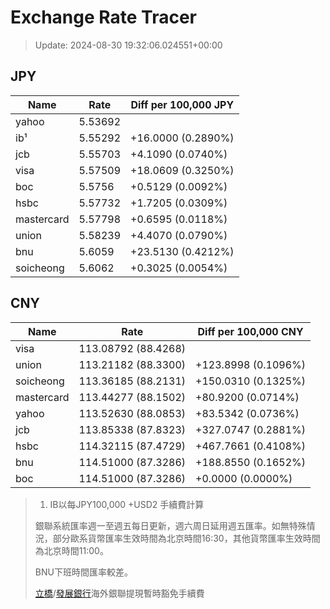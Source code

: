 # Exchange Rate Tracer

> Update: 2024-08-30 19:32:06.024551+00:00

## JPY

| Name       |    Rate | Diff per 100,000 JPY   |
|------------|---------|------------------------|
| yahoo      | 5.53692 |                        |
| ib¹        | 5.55292 | +16.0000 (0.2890%)     |
| jcb        | 5.55703 | +4.1090 (0.0740%)      |
| visa       | 5.57509 | +18.0609 (0.3250%)     |
| boc        | 5.5756  | +0.5129 (0.0092%)      |
| hsbc       | 5.57732 | +1.7205 (0.0309%)      |
| mastercard | 5.57798 | +0.6595 (0.0118%)      |
| union      | 5.58239 | +4.4070 (0.0790%)      |
| bnu        | 5.6059  | +23.5130 (0.4212%)     |
| soicheong  | 5.6062  | +0.3025 (0.0054%)      |

## CNY

| Name       | Rate                | Diff per 100,000 CNY   |
|------------|---------------------|------------------------|
| visa       | 113.08792	(88.4268) |                        |
| union      | 113.21182	(88.3300) | +123.8998 (0.1096%)    |
| soicheong  | 113.36185	(88.2131) | +150.0310 (0.1325%)    |
| mastercard | 113.44277	(88.1502) | +80.9200 (0.0714%)     |
| yahoo      | 113.52630	(88.0853) | +83.5342 (0.0736%)     |
| jcb        | 113.85338	(87.8323) | +327.0747 (0.2881%)    |
| hsbc       | 114.32115	(87.4729) | +467.7661 (0.4108%)    |
| bnu        | 114.51000	(87.3286) | +188.8550 (0.1652%)    |
| boc        | 114.51000	(87.3286) | +0.0000 (0.0000%)      |


> 1. IB以每JPY100,000 +USD2 手續費計算
>
> 銀聯系統匯率週一至週五每日更新，週六周日延用週五匯率。如無特殊情況，部分歐系貨幣匯率生效時間為北京時間16:30，其他貨幣匯率生效時間為北京時間11:00。
>
> BNU下班時間匯率較差。
>
> [立橋](https://www.wlbank.com.mo/uploads/ueditor/file/20181211/1544536513900230.pdf)/[發展銀行](https://www.mdb.com.mo/Service_Charges_20230728.pdf)海外銀聯提現暫時豁免手續費

